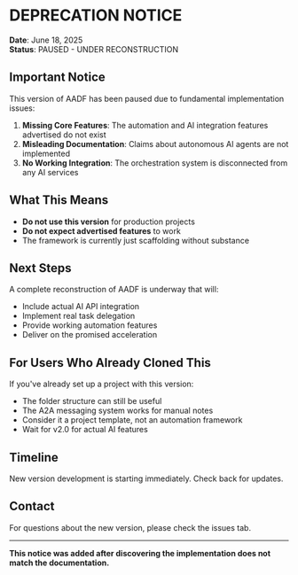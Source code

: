 # DEPRECATION NOTICE

**Date**: June 18, 2025  
**Status**: PAUSED - UNDER RECONSTRUCTION

## Important Notice

This version of AADF has been paused due to fundamental implementation issues:

1. **Missing Core Features**: The automation and AI integration features advertised do not exist
2. **Misleading Documentation**: Claims about autonomous AI agents are not implemented
3. **No Working Integration**: The orchestration system is disconnected from any AI services

## What This Means

- **Do not use this version** for production projects
- **Do not expect advertised features** to work
- The framework is currently just scaffolding without substance

## Next Steps

A complete reconstruction of AADF is underway that will:
- Include actual AI API integration
- Implement real task delegation
- Provide working automation features
- Deliver on the promised acceleration

## For Users Who Already Cloned This

If you've already set up a project with this version:
- The folder structure can still be useful
- The A2A messaging system works for manual notes
- Consider it a project template, not an automation framework
- Wait for v2.0 for actual AI features

## Timeline

New version development is starting immediately. Check back for updates.

## Contact

For questions about the new version, please check the issues tab.

---

**This notice was added after discovering the implementation does not match the documentation.**